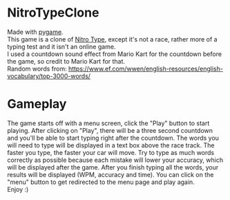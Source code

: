 # NitroTypeClone

Made with <a href="https://www.pygame.org/docs/">pygame</a>.<br>
This game is a clone of <a href="https://www.nitrotype.com/">Nitro Type</a>, except it's not a race, rather more of a typing test and it isn't an online game.<br>
I used a countdown sound effect from Mario Kart for the countdown before the game, so credit to Mario Kart for that.<br>
Random words from: https://www.ef.com/wwen/english-resources/english-vocabulary/top-3000-words/<br>

# Gameplay
The game starts off with a menu screen, click the "Play" button to start playing. After clicking on "Play", there will be a three second countdown and you'll be able to start typing right after the countdown. The words you will need to type will be displayed in a text box above the race track. The faster you type, the faster your car will move. Try to type as much words correctly as possible because each mistake will lower your accuracy, which will be displayed after the game. After you finish typing all the words, your results will be displayed (WPM, accuracy and time). You can click on the "menu" button to get redirected to the menu page and play again.<br>Enjoy :)
